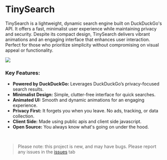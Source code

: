 # TinySearch
TinySearch is a lightweight, dynamic search engine built on DuckDuckGo's API. It offers a fast, minimalist user experience while maintaining privacy and security. Despite its compact design, TinySearch delivers vibrant animations and an engaging interface that enhances user interaction. Perfect for those who prioritize simplicity without compromising on visual appeal or functionality.

![](https://raw.githubusercontent.com/pooiod/TinySearch/refs/heads/main/icon.png)

### Key Features:
- **Powered by DuckDuckGo:** Leverages DuckDuckGo’s privacy-focused search results.
- **Minimalist Design:** Simple, clutter-free interface for quick searches.
- **Animated UI:** Smooth and dynamic animations for an engaging experience.
- **Privacy First:** It forgets you when you leave. No ads, tracking, or data collection.
- **Client Side:** Made using public apis and client side javascript.
- **Open Source:** You always know what's going on under the hood.

<br>

> Please note: this project is new, and may have bugs. 
> Please report any issues in the [issues](https://github.com/pooiod/TinySearch/issues) tab

